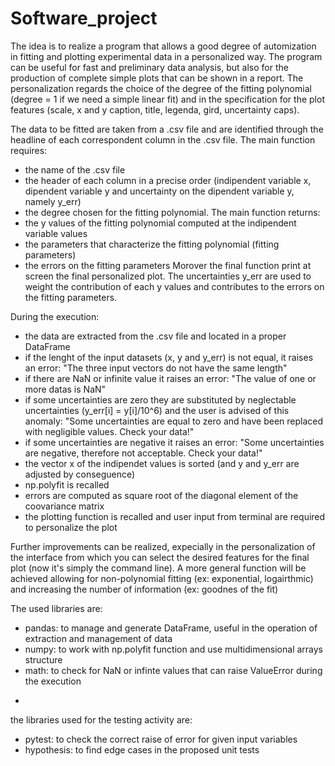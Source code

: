 # Software_project
The idea is to realize a program that allows a good degree of automization in fitting and plotting experimental data in a personalized way. The program can be useful for fast and preliminary data analysis, but also for the production of complete simple plots that can be shown in a report. The personalization regards the choice of the degree of the fitting polynomial (degree = 1 if we need a simple linear fit) and in the specification for the plot features (scale, x and y caption, title, legenda, gird, uncertainty caps).

The data to be fitted are taken from a .csv file and are identified through the headline of each correspondent column in the .csv file. 
The main function requires: 
- the name of the .csv file
- the header of each column in a precise order (indipendent variable x, dipendent variable y and uncertainty on the dipendent variable y, namely y_err) 
- the degree chosen for the fitting polynomial. 
The main function returns: 
- the y values of the fitting polynomial computed at the indipendent variable values
- the parameters that characterize the fitting polynomial (fitting parameters)
- the errors on the fitting parameters
Morover the final function print at screen the final personalized plot. 
The uncertainties y_err are used to weight the contribution of each y values and contributes to the errors on the fitting parameters.

During the execution:
- the data are extracted from the .csv file and located in a proper DataFrame
- if the lenght of the input datasets (x, y and y_err) is not equal, it raises an error: "The three input vectors do not have the same length"
- if there are NaN or infinite value it raises an error: "The value of one or more datas is NaN"
- if some uncertainties are zero they are substituted by neglectable uncertainties (y_err[i] = y[i]/10^6) and the user is advised of this anomaly: "Some uncertainties are equal to zero and have been replaced with negligible values. Check your data!"
- if some uncertainties are negative it raises an error: "Some uncertainties are negative, therefore not acceptable. Check your data!"
- the vector x of the indipendet values is sorted (and y and y_err are adjusted by conseguence)
- np.polyfit is recalled
- errors are computed as square root of the diagonal element of the coovariance matrix
- the plotting function is recalled and user input from terminal are required to personalize the plot

Further improvements can be realized, expecially in the personalization of the interface from which you can select the desired features for the final plot (now it's simply the command line). A more general function will be achieved allowing for non-polynomial fitting (ex: exponential, logairthmic) and increasing the number of information (ex: goodnes of the fit)

The used libraries are:
- pandas: to manage and generate DataFrame, useful in the operation of extraction and management of data
- numpy: to work with np.polyfit function and use multidimensional arrays structure 
- math: to check for NaN or infinte values that can raise ValueError during the execution
+
the libraries used for the testing activity are:
- pytest: to check the correct raise of error for given input variables
- hypothesis: to find edge cases in the proposed unit tests
